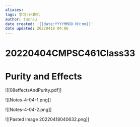 ```yaml
---
aliases: 
tags: 学习/计算机
author: tusrau
date created: '{{date:YYYYMMDD HH:mm}}'
date updated: 20220418 04:06
---
```


# 20220404CMPSC461Class33

# Purity and Effects

![[08effectsAndPurity.pdf]]

![[Notes-4-04-1.png]]

![[Notes-4-04-2.png]]

![[Pasted image 20220418040632.png]]
